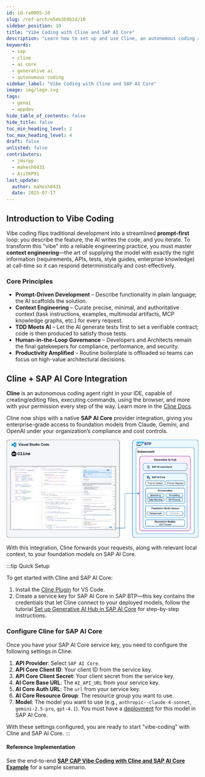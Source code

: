 ```yaml
---
id: id-ra0005-10
slug: /ref-arch/e5eb3b9b1d/10
sidebar_position: 10
title: "Vibe Coding with Cline and SAP AI Core"
description: "Learn how to set up and use Cline, an autonomous coding agent, with SAP AI Core to accelerate your development workflows."
keywords:
  - sap
  - cline
  - ai core
  - generative ai
  - autonomous coding
sidebar_label: "Vibe Coding with Cline and SAP AI Core"
image: img/logo.svg
tags:
  - genai
  - appdev
hide_table_of_contents: false
hide_title: false
toc_min_heading_level: 2
toc_max_heading_level: 4
draft: false
unlisted: false
contributors:
  - jmsrpp
  - mahesh0431
  - AjitKP91
last_update:
  author: mahesh0431
  date: 2025-07-17
---
```


## Introduction to Vibe Coding

Vibe coding flips traditional development into a streamlined **prompt-first** loop: you describe the feature, the AI writes the code, and you iterate. To transform this “vibe” into a reliable engineering practice, you must master **context engineering**—the art of supplying the model with exactly the right information (requirements, APIs, tests, style guides, enterprise knowledge) at call-time so it can respond deterministically and cost-effectively.

### Core Principles

* **Prompt-Driven Development** – Describe functionality in plain language; the AI scaffolds the solution.
* **Context Engineering** – Curate precise, minimal, and authoritative context (task instructions, examples, multimodal artifacts, MCP knowledge graphs, etc.) for every request.
* **TDD Meets AI** – Let the AI generate tests first to set a verifiable contract; code is then produced to satisfy those tests.
* **Human-in-the-Loop Governance** – Developers and Architects remain the final gatekeepers for compliance, performance, and security.
* **Productivity Amplified** – Routine boilerplate is offloaded so teams can focus on high-value architectural decisions.

## Cline + SAP AI Core Integration

**Cline** is an autonomous coding agent right in your IDE, capable of creating/editing files, executing commands, using the browser, and more with your permission every step of the way. Learn more in the [Cline Docs](https://docs.cline.bot/getting-started/what-is-cline).

Cline now ships with a native **SAP AI Core** provider integration, giving you enterprise-grade access to foundation models from Claude, Gemini, and OpenAI under your organization’s compliance and cost controls.

![Cline and SAP AI Core](./images/cline-aicore.png)

With this integration, Cline forwards your requests, along with relevant local context, to your foundation models on SAP AI Core. 

:::tip Quick Setup

To get started with Cline and SAP AI Core:

1. Install the [Cline Plugin](https://docs.cline.bot/getting-started/for-new-coders#%F0%9F%9A%80-getting-started) for VS Code.
2. Create a service key for SAP AI Core in SAP BTP—this key contains the credentials that let Cline connect to your deployed models, follow the tutorial [Set up Generative AI Hub in SAP AI Core](https://developers.sap.com/tutorials/ai-core-genaihub-provisioning.html) for step-by-step instructions.

### Configure Cline for SAP AI Core

Once you have your SAP AI Core service key, you need to configure the following settings in Cline:

1.  **API Provider**: Select `SAP AI Core`.
2.  **API Core Client ID**: Your client ID from the service key.
3.  **API Core Client Secret**: Your client secret from the service key.
4.  **AI Core Base URL**: The `AI_API_URL` from your service key.
5.  **AI Core Auth URL**: The `url` from your service key.
6.  **AI Core Resource Group**: The resource group you want to use.
7.  **Model**: The model you want to use (e.g., `anthropic--claude-4-sonnet`, `gemini-2.5-pro`, `gpt-4.1`). You must have a [deployment](https://help.sap.com/docs/sap-ai-core/sap-ai-core-service-guide/create-deployment-for-generative-ai-model-in-sap-ai-core) for this model in SAP AI Core.

With these settings configured, you are ready to start "vibe-coding" with Cline and SAP AI Core.
:::

#### Reference Implementation

See the end-to-end **[SAP CAP Vibe Coding with Cline and SAP AI Core Example](https://github.com/SAP-samples/btp-cap-demo-usecases/tree/vibe-coding-with-cline)** for a sample scenario.